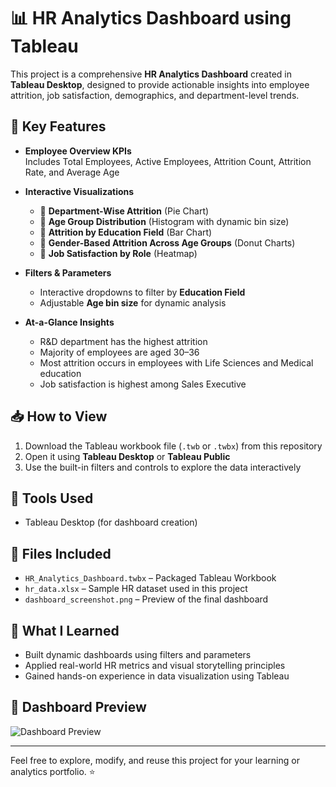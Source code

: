 # 📊 HR Analytics Dashboard using Tableau

This project is a comprehensive **HR Analytics Dashboard** created in **Tableau Desktop**, designed to provide actionable insights into employee attrition, job satisfaction, demographics, and department-level trends.

## 🧩 Key Features

- **Employee Overview KPIs**  
  Includes Total Employees, Active Employees, Attrition Count, Attrition Rate, and Average Age

- **Interactive Visualizations**
  - 🔸 **Department-Wise Attrition** (Pie Chart)
  - 🔸 **Age Group Distribution** (Histogram with dynamic bin size)
  - 🔸 **Attrition by Education Field** (Bar Chart)
  - 🔸 **Gender-Based Attrition Across Age Groups** (Donut Charts)
  - 🔸 **Job Satisfaction by Role** (Heatmap)

- **Filters & Parameters**
  - Interactive dropdowns to filter by **Education Field**
  - Adjustable **Age bin size** for dynamic analysis

- **At-a-Glance Insights**
  - R&D department has the highest attrition
  - Majority of employees are aged 30–36
  - Most attrition occurs in employees with Life Sciences and Medical education
  - Job satisfaction is highest among Sales Executive

## 📥 How to View

1. Download the Tableau workbook file (`.twb` or `.twbx`) from this repository
2. Open it using **Tableau Desktop** or **Tableau Public**
3. Use the built-in filters and controls to explore the data interactively

## 📌 Tools Used

- Tableau Desktop (for dashboard creation)

## 📁 Files Included

- `HR_Analytics_Dashboard.twbx` – Packaged Tableau Workbook  
- `hr_data.xlsx` – Sample HR dataset used in this project  
- `dashboard_screenshot.png` – Preview of the final dashboard

## 🧠 What I Learned

- Built dynamic dashboards using filters and parameters  
- Applied real-world HR metrics and visual storytelling principles  
- Gained hands-on experience in data visualization using Tableau  

## 📸 Dashboard Preview

![Dashboard Preview](<img width="1580" height="900" alt="dashboard screenshot" src="https://github.com/user-attachments/assets/17ace496-1b7f-4fa6-9ccf-1c64fe54934d" />
)

---

Feel free to explore, modify, and reuse this project for your learning or analytics portfolio. ⭐  

